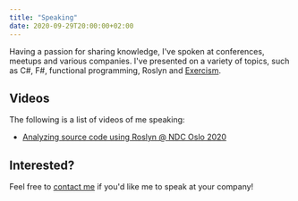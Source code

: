 ```yaml
---
title: "Speaking"
date: 2020-09-29T20:00:00+02:00
---
```


Having a passion for sharing knowledge, I've spoken at conferences, meetups and various companies. I've presented on a variety of topics, such as C#, F#, functional programming, Roslyn and [Exercism](https://exercism.io).

## Videos

The following is a list of videos of me speaking:

- [Analyzing source code using Roslyn @ NDC Oslo 2020](https://www.youtube.com/watch?v=w9T8pSVcX3Q&ab_channel=NDCConferences)

## Interested?

Feel free to [contact me](/about#work) if you'd like me to speak at your company!
